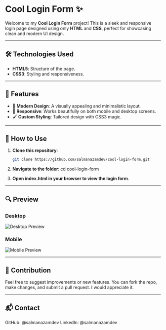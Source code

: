 # Cool Login Form ✨

Welcome to my **Cool Login Form** project! This is a sleek and responsive login page designed using only **HTML** and **CSS**, perfect for showcasing clean and modern UI design.

---

## 🛠️ Technologies Used
- **HTML5**: Structure of the page.
- **CSS3**: Styling and responsiveness.

---

## 🌟 Features
- 🎨 **Modern Design**: A visually appealing and minimalistic layout.
- 📱 **Responsive**: Works beautifully on both mobile and desktop screens.
- 🖌️ **Custom Styling**: Tailored design with CSS3 magic.

---

## 🚀 How to Use
1. **Clone this repository**:
   ```bash
   git clone https://github.com/salmanazamdev/cool-login-form.git

2. **Navigate to the folder**:
    cd cool-login-form

3. **Open index.html in your browser to view the login form**.

---

## 🔍 Preview

### Desktop
![Desktop Preview](https://github.com/salmanazamdev/cool-login-form/blob/main/assets/image1.PNG)

### Mobile
![Mobile Preview](https://github.com/salmanazamdev/cool-login-form/blob/main/assets/image2.PNG)

---

## 🤝 Contribution
Feel free to suggest improvements or new features. You can fork the repo, make changes, and submit a pull request. I would appreciate it.

---

## 📬 Contact
GitHub: @salmanazamdev
LinkedIn: @salmanazamdev
